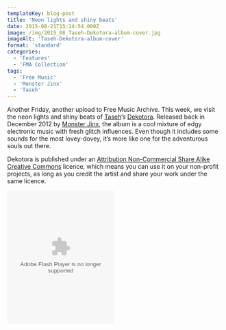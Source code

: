 ```yaml
---
templateKey: blog-post
title: 'Neon lights and shiny beats'
date: 2015-08-21T15:14:54.000Z
image: /img/2015_08_Taseh-Dekotora-album-cover.jpg
imageAlt: 'Taseh-Dekotora-album-cover'
format: 'standard'
categories:
  - 'Features'
  - 'FMA Collection'
tags:
  - 'Free Music'
  - 'Monster Jinx'
  - 'Taseh'
---
```


Another Friday, another upload to Free Music Archive. This week, we visit the neon lights and shiny beats of [Taseh](http://freemusicarchive.org/music/Taseh/)‘s [Dekotora](http://freemusicarchive.org/music/Taseh/Dekotora/). Released back in December 2012 by [Monster Jinx](http://www.monsterjinx.com/), the album is a cool mixture of edgy electronic music with fresh glitch influences. Even though it includes some sounds for the most lovey-dovey, it’s more like one for the adventurous souls out there.

Dekotora is published under an [Attribution Non-Commercial Share Alike Creative Commons](http://creativecommons.org/licenses/by-nc-sa/4.0/) licence, which means you can use it on your non-profit projects, as long as you credit the artist and share your work under the same licence.

<object width="250" height="310"><param name="movie" value="http://freemusicarchive.org/swf/playlistplayer.swf"><param name="flashvars" value="playlist=http://freemusicarchive.org/services/playlists/embed/album/18748.xml"><param name="allowscriptaccess" value="sameDomain"><embed type="application/x-shockwave-flash" src="http://freemusicarchive.org/swf/playlistplayer.swf" width="250" height="310" flashvars="playlist=http://freemusicarchive.org/services/playlists/embed/album/18748.xml" allowscriptaccess="sameDomain"></object>
